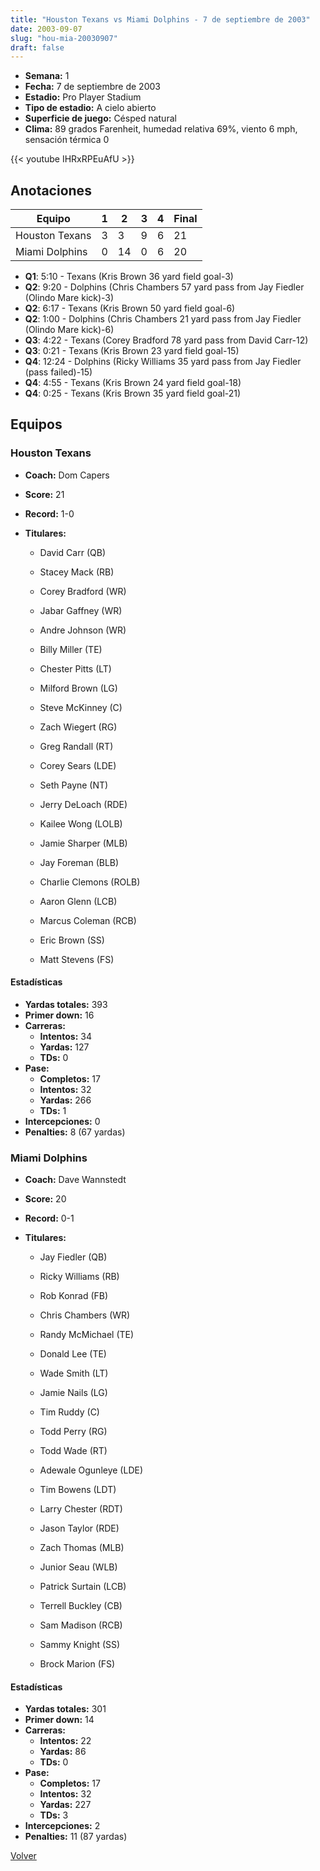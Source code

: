 ```yaml
---
title: "Houston Texans vs Miami Dolphins - 7 de septiembre de 2003"
date: 2003-09-07
slug: "hou-mia-20030907"
draft: false
---
```


- **Semana:** 1
- **Fecha:** 7 de septiembre de 2003
- **Estadio:** Pro Player Stadium
- **Tipo de estadio:** A cielo abierto
- **Superficie de juego:** Césped natural
- **Clima:** 89 grados Farenheit, humedad relativa 69%, viento 6 mph, sensación térmica 0


{{< youtube IHRxRPEuAfU >}}


## Anotaciones
| Equipo | 1 | 2 | 3 | 4 | Final |
|--------|---|---|---|---|-------|
| Houston Texans  | 3 | 3 | 9 | 6  | 21 |
| Miami Dolphins  | 0 | 14 | 0 | 6  | 20 |
- **Q1**: 5:10 - Texans (Kris Brown 36 yard field goal-3)
- **Q2**: 9:20 - Dolphins (Chris Chambers 57 yard pass from Jay Fiedler (Olindo Mare kick)-3)
- **Q2**: 6:17 - Texans (Kris Brown 50 yard field goal-6)
- **Q2**: 1:00 - Dolphins (Chris Chambers 21 yard pass from Jay Fiedler (Olindo Mare kick)-6)
- **Q3**: 4:22 - Texans (Corey Bradford 78 yard pass from David Carr-12)
- **Q3**: 0:21 - Texans (Kris Brown 23 yard field goal-15)
- **Q4**: 12:24 - Dolphins (Ricky Williams 35 yard pass from Jay Fiedler (pass failed)-15)
- **Q4**: 4:55 - Texans (Kris Brown 24 yard field goal-18)
- **Q4**: 0:25 - Texans (Kris Brown 35 yard field goal-21)


## Equipos


### Houston Texans
* **Coach:** Dom Capers
* **Score:** 21
* **Record:** 1-0
* **Titulares:** 

  * David Carr (QB) 

  * Stacey Mack (RB) 

  * Corey Bradford (WR) 

  * Jabar Gaffney (WR) 

  * Andre Johnson (WR) 

  * Billy Miller (TE) 

  * Chester Pitts (LT) 

  * Milford Brown (LG) 

  * Steve McKinney (C) 

  * Zach Wiegert (RG) 

  * Greg Randall (RT) 

  * Corey Sears (LDE) 

  * Seth Payne (NT) 

  * Jerry DeLoach (RDE) 

  * Kailee Wong (LOLB) 

  * Jamie Sharper (MLB) 

  * Jay Foreman (BLB) 

  * Charlie Clemons (ROLB) 

  * Aaron Glenn (LCB) 

  * Marcus Coleman (RCB) 

  * Eric Brown (SS) 

  * Matt Stevens (FS) 

#### Estadísticas
* **Yardas totales:** 393
* **Primer down:** 16
* **Carreras:**
  * **Intentos:** 34
  * **Yardas:** 127
  * **TDs:** 0
* **Pase:**
  * **Completos:** 17
  * **Intentos:** 32
  * **Yardas:** 266
  * **TDs:** 1
* **Intercepciones:** 0
* **Penalties:** 8 (67 yardas)

### Miami Dolphins
* **Coach:** Dave Wannstedt
* **Score:** 20
* **Record:** 0-1
* **Titulares:** 

  * Jay Fiedler (QB) 

  * Ricky Williams (RB) 

  * Rob Konrad (FB) 

  * Chris Chambers (WR) 

  * Randy McMichael (TE) 

  * Donald Lee (TE) 

  * Wade Smith (LT) 

  * Jamie Nails (LG) 

  * Tim Ruddy (C) 

  * Todd Perry (RG) 

  * Todd Wade (RT) 

  * Adewale Ogunleye (LDE) 

  * Tim Bowens (LDT) 

  * Larry Chester (RDT) 

  * Jason Taylor (RDE) 

  * Zach Thomas (MLB) 

  * Junior Seau (WLB) 

  * Patrick Surtain (LCB) 

  * Terrell Buckley (CB) 

  * Sam Madison (RCB) 

  * Sammy Knight (SS) 

  * Brock Marion (FS) 

#### Estadísticas
* **Yardas totales:** 301
* **Primer down:** 14
* **Carreras:**
  * **Intentos:** 22
  * **Yardas:** 86
  * **TDs:** 0
* **Pase:**
  * **Completos:** 17
  * **Intentos:** 32
  * **Yardas:** 227
  * **TDs:** 3
* **Intercepciones:** 2
* **Penalties:** 11 (87 yardas)


[Volver](/historia/2003)
